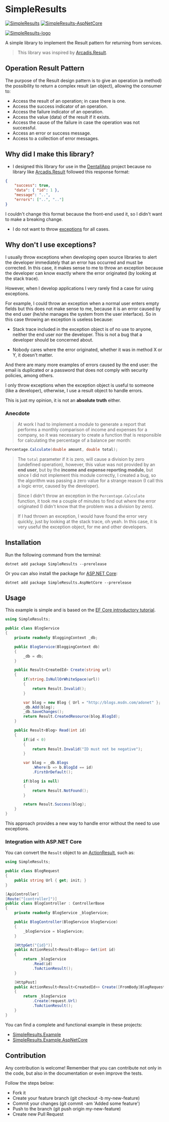 # SimpleResults

[![SimpleResults](https://img.shields.io/nuget/vpre/SimpleResults?label=SimpleResults%20-%20nuget)](https://www.nuget.org/packages/SimpleResults)
[![SimpleResults-AspNetCore](https://img.shields.io/nuget/vpre/SimpleResults.AspNetCore?label=SimpleResults.AspNetCore%20-%20nuget)](https://www.nuget.org/packages/SimpleResults.AspNetCore)

[![SimpleResults-logo](https://raw.githubusercontent.com/MrDave1999/SimpleResults/master/SimpleResults-logo.png)](https://github.com/MrDave1999/SimpleResults)

A simple library to implement the Result pattern for returning from services.

> This library was inspired by [Arcadis.Result](https://github.com/ardalis/Result).

## Operation Result Pattern

The purpose of the Result design pattern is to give an operation (a method) the possibility to return a complex result (an object), allowing the consumer to:
- Access the result of an operation; in case there is one.
- Access the success indicator of an operation.
- Access the failure indicator of an operation.
- Access the value (data) of the result if it exists.
- Access the cause of the failure in case the operation was not successful.
- Access an error or success message.
- Access to a collection of error messages.

## Why did I make this library?

- I designed this library for use in the [DentallApp](https://github.com/DentallApp/back-end) project because no library like [Arcadis.Result](https://github.com/ardalis/Result) followed this response format:
```json
{
    "success": true,
    "data": { "id": 1 },
    "message": "..",
    "errors": ["..", ".."]
}
```
I couldn't change this format because the front-end used it, so I didn't want to make a breaking change.

- I do not want to throw [exceptions](https://learn.microsoft.com/en-us/dotnet/csharp/fundamentals/exceptions/using-exceptions) for all cases.

## Why don't I use exceptions?

I usually throw exceptions when developing open source libraries to alert the developer immediately that an error has occurred and must be corrected. In this case, it makes sense to me to throw an exception because the developer can know exactly where the error originated (by looking at the stack trace).

However, when I develop applications I very rarely find a case for using exceptions.

For example, I could throw an exception when a normal user enters empty fields but this does not make sense to me, because it is an error caused by the end user (he/she manages the system from the user interface). So in this case throwing an exception is useless because:
- Stack trace included in the exception object is of no use to anyone, neither the end user nor the developer. 
  This is not a bug that a developer should be concerned about.

- Nobody cares where the error originated, whether it was in method X or Y, it doesn't matter.

And there are many more examples of errors caused by the end user: the email is duplicated or a password that does not comply with security policies, among others.

I only throw exceptions when the exception object is useful to someone (like a developer), otherwise, I use a result object to handle errors.

This is just my opinion, it is not an **absolute truth** either.

### Anecdote
> At work I had to implement a module to generate a report that performs a monthly comparison of income and expenses for a company, so it was necessary to create a function that is responsible for calculating the percentage of a balance per month:
```cs
Percentage.Calculate(double amount, double total);
```
> The `total` parameter if it is zero, will cause a division by zero (undefined operation), however, this value was not provided by an **end user**, but by the **income and expense reporting module**, but since I did not implement this module correctly, I created a bug, so the algorithm was passing a zero value for a strange reason (I call this a logic error, caused by the developer). 

> Since I didn't throw an exception in the `Percentage.Calculate` function, it took me a couple of minutes to find out where the error originated (I didn't know that the problem was a division by zero).

> If I had thrown an exception, I would have found the error very quickly, just by looking at the stack trace, oh yeah. In this case, it is very useful the exception object, for me and other developers.

## Installation

Run the following command from the terminal:
```
dotnet add package SimpleResults --prerelease
```
Or you can also install the package for [ASP.NET Core](https://learn.microsoft.com/en-us/aspnet/core/introduction-to-aspnet-core?view=aspnetcore-7.0):
```
dotnet add package SimpleResults.AspNetCore --prerelease
```

## Usage

This example is simple and is based on the [EF Core introductory tutorial](https://learn.microsoft.com/en-us/ef/core/get-started/overview/first-app?tabs=netcore-cli).
```cs
using SimpleResults;

public class BlogService
{
    private readonly BloggingContext _db;

    public BlogService(BloggingContext db)
    {
        _db = db;
    }

    public Result<CreatedId> Create(string url)
    {
        if(string.IsNullOrWhiteSpace(url))
        {
            return Result.Invalid();
        }

        var blog = new Blog { Url = "http://blogs.msdn.com/adonet" };
        _db.Add(blog);
        _db.SaveChanges();
        return Result.CreatedResource(blog.BlogId);
    }

    public Result<Blog> Read(int id)
    {
        if(id < 0)
        {
            return Result.Invalid("ID must not be negative");
        }

        var blog = _db.Blogs
            .Where(b => b.BlogId == id)
            .FirstOrDefault();

        if(blog is null)
        {
            return Result.NotFound();
        }

        return Result.Success(blog);
    }
}
```
This approach provides a new way to handle error without the need to use exceptions.

### Integration with ASP.NET Core

You can convert the `Result` object to an [ActionResult](https://learn.microsoft.com/en-us/dotnet/api/microsoft.aspnetcore.mvc.actionresult-1?view=aspnetcore-7.0), such as:
```cs
using SimpleResults;

public class BlogRequest 
{ 
    public string Url { get; init; }
}

[ApiController]
[Route("[controller]")]
public class BlogController : ControllerBase
{
    private readonly BlogService _blogService;

    public BlogController(BlogService blogService)
    {
        _blogService = blogService;
    }

    [HttpGet("{id}")]
    public ActionResult<Result<Blog>> Get(int id)
    {
        return _blogService
            .Read(id)
            .ToActionResult();
    }

    [HttpPost]
    public ActionResult<Result<CreatedId>> Create([FromBody]BlogRequest request)
    {
        return _blogService
            .Create(request.Url)
            .ToActionResult();
    }
}
```

You can find a complete and functional example in these projects:
- [SimpleResults.Example](https://github.com/MrDave1999/SimpleResults/tree/master/samples/SimpleResults.Example)
- [SimpleResults.Example.AspNetCore](https://github.com/MrDave1999/SimpleResults/tree/master/samples/SimpleResults.Example.AspNetCore)

## Contribution

Any contribution is welcome! Remember that you can contribute not only in the code, but also in the documentation or even improve the tests.

Follow the steps below:

- Fork it
- Create your feature branch (git checkout -b my-new-feature)
- Commit your changes (git commit -am 'Added some feature')
- Push to the branch (git push origin my-new-feature)
- Create new Pull Request